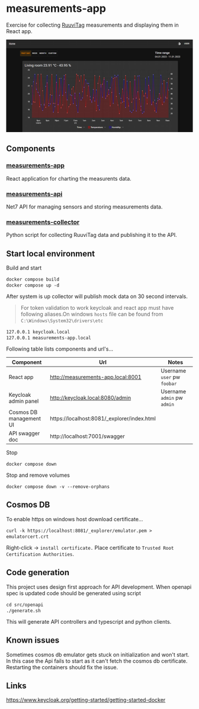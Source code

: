 # measurements-app

Exercise for collecting [RuuviTag](https://ruuvi.com/fi/ruuvitag/) measurements and displaying them in React app.

![react app](/images/app.png)

## Components

### [measurements-app](src/measurements-app/README.md)

React application for charting the measurents data.

### [measurements-api](src/measurements-api/README.md)

Net7 API for managing sensors and storing measurements data.

### [measurements-collector](src/measurements-collector/README.md)

Python script for collecting RuuviTag data and publishing it to the API.

## Start local environment

Build and start

```
docker compose build
docker compose up -d
```

After system is up collector will publish mock data on 30 second intervals.

> For token validation to work keycloak and react app must have following aliases.On windows `hosts` file can be found from `C:\Windows\System32\drivers\etc`

```
127.0.0.1 keycloak.local
127.0.0.1 measurements-app.local
```

Following table lists components and url's...

| Component               | Url                                          | Notes                        |
| ----------------------- | -------------------------------------------- |------------------------------|
| React app               | http://measurements-app.local:8001           | Username `user` pw `foobar`  |
| Keycloak admin panel    | http://keycloak.local:8080/admin             | Username `admin` pw `admin`  |
| Cosmos DB management UI | https://localhost:8081/\_explorer/index.html |                              |
| API swagger doc         | http://localhost:7001/swagger                |                              |

Stop

```
docker compose down
```

Stop and remove volumes

```
docker compose down -v --remove-orphans
```

## Cosmos DB

To enable https on windows host download certificate...

```
curl -k https://localhost:8081/_explorer/emulator.pem > emulatorcert.crt
```

Right-click -> `install certificate.` Place certificate to `Trusted Root Certification Authorities`.

## Code generation

This project uses design first approach for API development. When openapi spec is updated code should be generated using script

```shell
cd src/openapi
./generate.sh
```

This will generate API controllers and typescript and python clients.

## Known issues

Sometimes cosmos db emulator gets stuck on initialization and won't start. In this case
the Api fails to start as it can't fetch the cosmos db certificate. Restarting the containers should fix the issue.

## Links

https://www.keycloak.org/getting-started/getting-started-docker
